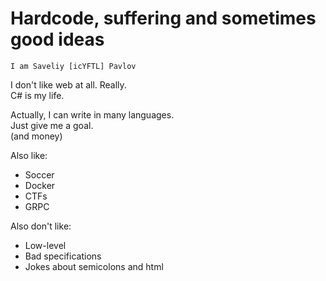 # Hardcode, suffering and sometimes good ideas

`I am Saveliy [icYFTL] Pavlov`  

I don't like web at all. Really.  
C# is my life.  

Actually, I can write in many languages.  
Just give me a goal.  
(and money)  

Also like:  
* Soccer
* Docker
* CTFs
* GRPC

Also don't like:
* Low-level
* Bad specifications
* Jokes about semicolons and html   
